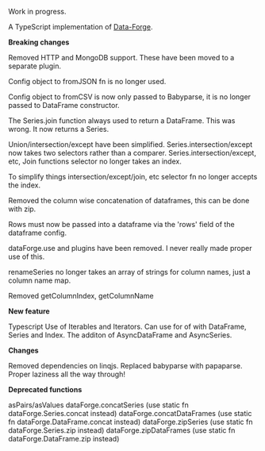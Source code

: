 Work in progress.

A TypeScript implementation of [Data-Forge](https://github.com/data-forge/data-forge-js).


**Breaking changes**

Removed HTTP and MongoDB support.
These have been moved to a separate plugin.

Config object to fromJSON fn is no longer used.

Config object to fromCSV is now only passed to Babyparse, it is no longer passed to DataFrame constructor.

The Series.join function always used to return a DataFrame. This was wrong. It now returns a Series.

Union/intersection/except have been simplified.
Series.intersection/except now takes two selectors rather than a comparer.
Series.intersection/except, etc, Join functions selector no longer takes an index.

To simplify things intersection/except/join, etc selector fn no longer accepts the index.

Removed the column wise concatenation of dataframes, this can be done with zip.

Rows must now be passed into a dataframe via the 'rows' field of the dataframe config.

dataForge.use and plugins have been removed. I never really made proper use of this.

renameSeries no longer takes an array of strings for column names, just a column name map.

Removed getColumnIndex, getColumnName


**New feature**

Typescript
Use of Iterables and Iterators.
Can use for of with DataFrame, Series and Index.
The additon of AsyncDataFrame and AsyncSeries.


**Changes**

Removed dependencies on linqjs.
Replaced babyparse with papaparse.
Proper laziness all the way through!

**Deprecated functions**

asPairs/asValues
dataForge.concatSeries (use static fn dataForge.Series.concat instead)
dataForge.concatDataFrames (use static fn dataForge.DataFrame.concat instead)
dataForge.zipSeries (use static fn dataForge.Series.zip instead)
dataForge.zipDataFrames (use static fn dataForge.DataFrame.zip instead)